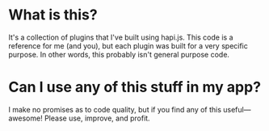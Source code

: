 # What is this?
It's a collection of plugins that I've built using hapi.js. This code is a reference for me (and you), but each plugin was built for a very specific purpose. In other words, this probably isn't general purpose code.

# Can I use any of this stuff in my app?
I make no promises as to code quality, but if you find any of this useful—awesome! Please use, improve, and profit.
